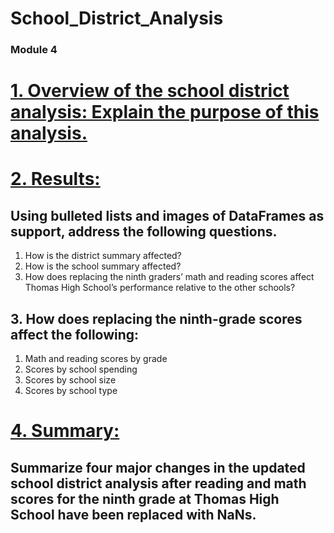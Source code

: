 # School_District_Analysis
### Module 4
# <ins> 1. Overview of the school district analysis: Explain the purpose of this analysis.
# <ins> 2. Results: 
## Using bulleted lists and images of DataFrames as support, address the following questions.
1. How is the district summary affected?
2. How is the school summary affected?
3. How does replacing the ninth graders’ math and reading scores affect Thomas High School’s performance relative to the other schools?
## 3. How does replacing the ninth-grade scores affect the following:
1. Math and reading scores by grade
2. Scores by school spending
3. Scores by school size
4. Scores by school type

# <ins> 4. Summary: 
## Summarize four major changes in the updated school district analysis after reading and math scores for the ninth grade at Thomas High School have been replaced with NaNs.
